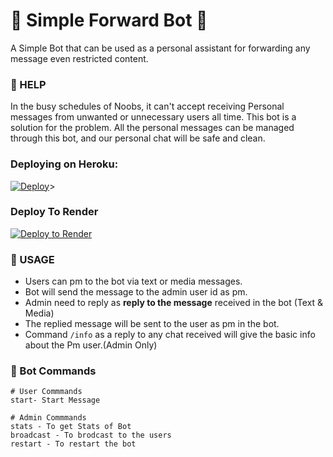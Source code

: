 # 🤖 Simple Forward Bot 🤖
A Simple Bot that can be used as a personal assistant for forwarding any message even restricted content.

### 💠 HELP
In the busy schedules of Noobs, it can't accept receiving Personal messages from unwanted or unnecessary
users all time. This bot is a solution for the problem. All the personal messages can be managed through
this bot, and our personal chat will be safe and clean.


### Deploying on Heroku:

<a href="https://heroku.com/deploy?template=https://github.com/Snowball-0/SimpleForwardBot-Tg"><img src="https://www.herokucdn.com/deploy/button.svg" alt="Deploy"></a>>

### Deploy To Render              

[![Deploy to Render](https://render.com/images/deploy-to-render-button.svg)](https://render.com/deploy?repo=https://github.com/Snowball-0/SimpleForwardBot-Tg)



### 💠 USAGE

- Users can pm to the bot via text or media messages.
- Bot will send the message to the admin user id as pm.
- Admin need to reply as **reply to the message** received in the bot (Text & Media)
- The replied message will be sent to the user as pm in the bot.
- Command ```/info``` as a reply to any chat received will give the basic info about the Pm user.(Admin Only)


### 💠 Bot Commands 

```
# User Commmands
start- Start Message

# Admin Commmands
stats - To get Stats of Bot
broadcast - To brodcast to the users
restart - To restart the bot

```

